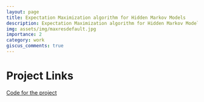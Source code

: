 ```yaml
---
layout: page
title: Expectation Maximization algorithm for Hidden Markov Models
description: Expectation Maximization algorithm for Hidden Markov Models
img: assets/img/maxresdefault.jpg
importance: 2
category: work
giscus_comments: true
---
```


# Project Links

[Code for the project](https://github.com/melvinsevi/EM-Algorithm-Implementation-for-Parameter-Estimation-in-Hidden-Markov-Models)


